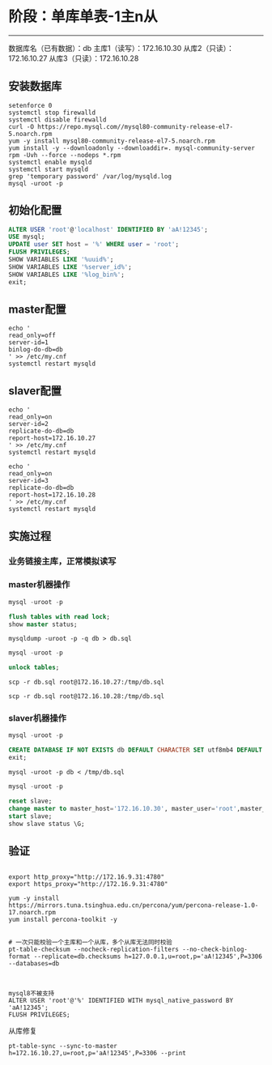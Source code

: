 # 阶段：单库单表-1主n从

----
数据库名（已有数据）：db
主库1（读写）：172.16.10.30
从库2（只读）：172.16.10.27
从库3（只读）：172.16.10.28

## 安装数据库

```shell
setenforce 0
systemctl stop firewalld
systemctl disable firewalld
curl -O https://repo.mysql.com//mysql80-community-release-el7-5.noarch.rpm
yum -y install mysql80-community-release-el7-5.noarch.rpm
yum install -y --downloadonly --downloaddir=. mysql-community-server
rpm -Uvh --force --nodeps *.rpm
systemctl enable mysqld
systemctl start mysqld
grep 'temporary password' /var/log/mysqld.log
mysql -uroot -p

```

## 初始化配置

```sql
ALTER USER 'root'@'localhost' IDENTIFIED BY 'aA!12345';
USE mysql;
UPDATE user SET host = '%' WHERE user = 'root';
FLUSH PRIVILEGES;
SHOW VARIABLES LIKE '%uuid%';
SHOW VARIABLES LIKE '%server_id%';
SHOW VARIABLES LIKE '%log_bin%';
exit;

```

## master配置

```shell
echo '
read_only=off
server-id=1
binlog-do-db=db
' >> /etc/my.cnf
systemctl restart mysqld
```

## slaver配置

```shell
echo '
read_only=on
server-id=2
replicate-do-db=db
report-host=172.16.10.27
' >> /etc/my.cnf
systemctl restart mysqld

echo '
read_only=on
server-id=3
replicate-do-db=db
report-host=172.16.10.28
' >> /etc/my.cnf
systemctl restart mysqld
```

## 实施过程

### 业务链接主库，正常模拟读写

### master机器操作

```sql
mysql -uroot -p

flush tables with read lock;
show master status;

```

```shell
mysqldump -uroot -p -q db > db.sql
```

```sql
mysql -uroot -p

unlock tables;

```

```shell
scp -r db.sql root@172.16.10.27:/tmp/db.sql
```
```shell
scp -r db.sql root@172.16.10.28:/tmp/db.sql
```

### slaver机器操作

```sql
mysql -uroot -p

CREATE DATABASE IF NOT EXISTS db DEFAULT CHARACTER SET utf8mb4 DEFAULT COLLATE utf8mb4_general_ci;
exit;
```
```shell
mysql -uroot -p db < /tmp/db.sql
```
```sql
mysql -uroot -p

reset slave;
change master to master_host='172.16.10.30', master_user='root',master_password='aA!12345', master_log_file='binlog.000004', master_log_pos=4592195;
start slave;
show slave status \G;

```


## 验证

```shell

export http_proxy="http://172.16.9.31:4780"
export https_proxy="http://172.16.9.31:4780"

yum -y install https://mirrors.tuna.tsinghua.edu.cn/percona/yum/percona-release-1.0-17.noarch.rpm
yum install percona-toolkit -y


# 一次只能校验一个主库和一个从库，多个从库无法同时校验
pt-table-checksum --nocheck-replication-filters --no-check-binlog-format --replicate=db.checksums h=127.0.0.1,u=root,p='aA!12345',P=3306 --databases=db



mysql8不被支持
ALTER USER 'root'@'%' IDENTIFIED WITH mysql_native_password BY 'aA!12345';
FLUSH PRIVILEGES;
```

从库修复
```shell
pt-table-sync --sync-to-master h=172.16.10.27,u=root,p='aA!12345',P=3306 --print
```

